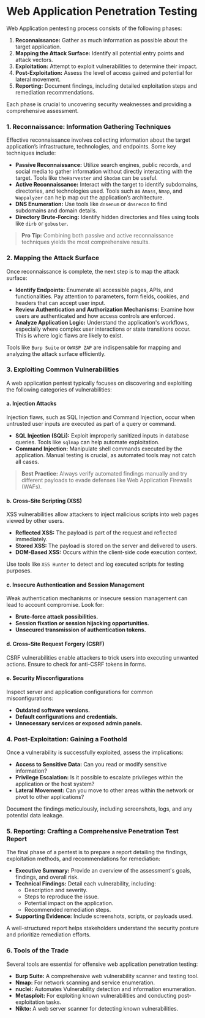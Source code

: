 # Web Application Penetration Testing

Web Application pentesting process consists of the following phases:

1. **Reconnaissance:** Gather as much information as possible about the target application.
2. **Mapping the Attack Surface:** Identify all potential entry points and attack vectors.
3. **Exploitation:** Attempt to exploit vulnerabilities to determine their impact.
4. **Post-Exploitation:** Assess the level of access gained and potential for lateral movement.
5. **Reporting:** Document findings, including detailed exploitation steps and remediation recommendations.

Each phase is crucial to uncovering security weaknesses and providing a comprehensive assessment.

### 1. Reconnaissance: Information Gathering Techniques

Effective reconnaissance involves collecting information about the target application’s infrastructure, technologies, and endpoints. Some key techniques include:

- **Passive Reconnaissance:** Utilize search engines, public records, and social media to gather information without directly interacting with the target. Tools like `theHarvester` and `Shodan` can be useful.
- **Active Reconnaissance:** Interact with the target to identify subdomains, directories, and technologies used. Tools such as `Amass`, `Nmap`, and `Wappalyzer` can help map out the application’s architecture.
- **DNS Enumeration:** Use tools like `dnsenum` or `dnsrecon` to find subdomains and domain details.
- **Directory Brute-Forcing:** Identify hidden directories and files using tools like `dirb` or `gobuster`.

> **Pro Tip:** Combining both passive and active reconnaissance techniques yields the most comprehensive results.

### 2. Mapping the Attack Surface

Once reconnaissance is complete, the next step is to map the attack surface:

- **Identify Endpoints:** Enumerate all accessible pages, APIs, and functionalities. Pay attention to parameters, form fields, cookies, and headers that can accept user input.
- **Review Authentication and Authorization Mechanisms:** Examine how users are authenticated and how access controls are enforced.
- **Analyze Application Logic:** Understand the application's workflows, especially where complex user interactions or state transitions occur. This is where logic flaws are likely to exist.

Tools like `Burp Suite` or `OWASP ZAP` are indispensable for mapping and analyzing the attack surface efficiently.

### 3. Exploiting Common Vulnerabilities

A web application pentest typically focuses on discovering and exploiting the following categories of vulnerabilities:

#### a. Injection Attacks

Injection flaws, such as SQL Injection and Command Injection, occur when untrusted user inputs are executed as part of a query or command.

- **SQL Injection (SQLi):** Exploit improperly sanitized inputs in database queries. Tools like `sqlmap` can help automate exploitation.
- **Command Injection:** Manipulate shell commands executed by the application. Manual testing is crucial, as automated tools may not catch all cases.

> **Best Practice:** Always verify automated findings manually and try different payloads to evade defenses like Web Application Firewalls (WAFs).

#### b. Cross-Site Scripting (XSS)

XSS vulnerabilities allow attackers to inject malicious scripts into web pages viewed by other users.

- **Reflected XSS:** The payload is part of the request and reflected immediately.
- **Stored XSS:** The payload is stored on the server and delivered to users.
- **DOM-Based XSS:** Occurs within the client-side code execution context.

Use tools like `XSS Hunter` to detect and log executed scripts for testing purposes.

#### c. Insecure Authentication and Session Management

Weak authentication mechanisms or insecure session management can lead to account compromise. Look for:

- **Brute-force attack possibilities.**
- **Session fixation or session hijacking opportunities.**
- **Unsecured transmission of authentication tokens.**

#### d. Cross-Site Request Forgery (CSRF)

CSRF vulnerabilities enable attackers to trick users into executing unwanted actions. Ensure to check for anti-CSRF tokens in forms.

#### e. Security Misconfigurations

Inspect server and application configurations for common misconfigurations:

- **Outdated software versions.**
- **Default configurations and credentials.**
- **Unnecessary services or exposed admin panels.**

### 4. Post-Exploitation: Gaining a Foothold

Once a vulnerability is successfully exploited, assess the implications:

- **Access to Sensitive Data:** Can you read or modify sensitive information?
- **Privilege Escalation:** Is it possible to escalate privileges within the application or the host system?
- **Lateral Movement:** Can you move to other areas within the network or pivot to other applications?

Document the findings meticulously, including screenshots, logs, and any potential data leakage.

### 5. Reporting: Crafting a Comprehensive Penetration Test Report

The final phase of a pentest is to prepare a report detailing the findings, exploitation methods, and recommendations for remediation:

- **Executive Summary:** Provide an overview of the assessment's goals, findings, and overall risk.
- **Technical Findings:** Detail each vulnerability, including:
  - Description and severity.
  - Steps to reproduce the issue.
  - Potential impact on the application.
  - Recommended remediation steps.
- **Supporting Evidence:** Include screenshots, scripts, or payloads used.

A well-structured report helps stakeholders understand the security posture and prioritize remediation efforts.

### 6. Tools of the Trade

Several tools are essential for offensive web application penetration testing:

- **Burp Suite:** A comprehensive web vulnerability scanner and testing tool.
- **Nmap:** For network scanning and service enumeration.
- **nuclei:** Automates Vulnerability detection and information enumeration.
- **Metasploit:** For exploiting known vulnerabilities and conducting post-exploitation tasks.
- **Nikto:** A web server scanner for detecting known vulnerabilities.
